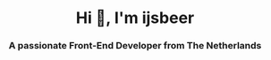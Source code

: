 <center>
<h1 align="center">Hi 👋, I'm ijsbeer</h1>
<h3 align="center">A passionate Front-End Developer from The Netherlands</h3>
